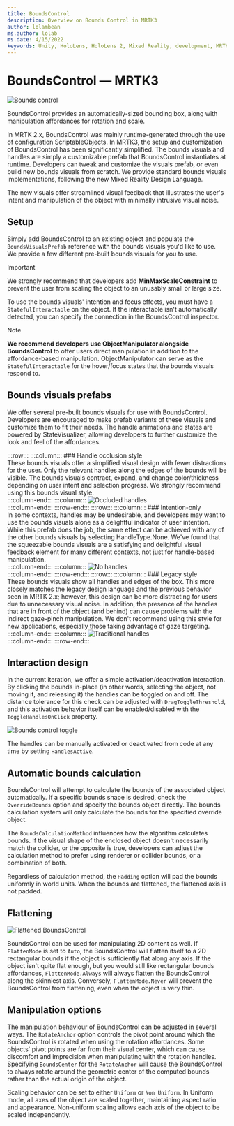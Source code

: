 ```yaml
---
title: BoundsControl
description: Overview on Bounds Control in MRTK3
author: lolambean
ms.author: lolab
ms.date: 4/15/2022
keywords: Unity, HoloLens, HoloLens 2, Mixed Reality, development, MRTK, MRTK3, Bounds Control, BoundsControl
---
```


# BoundsControl &#8212; MRTK3

![Bounds control](../../../mrtk3-overview/images/UXBuildingBlocks/MRTK_UX_v3_BoundsControl.png)

BoundsControl provides an automatically-sized bounding box, along with manipulation affordances for rotation and scale.

In MRTK 2.x, BoundsControl was mainly runtime-generated through the use of configuration ScriptableObjects. In MRTK3, the setup and customization of BoundsControl has been significantly simplified. The bounds visuals and handles are simply a customizable prefab that BoundsControl instantiates at runtime. Developers can tweak and customize the visuals prefab, or even build new bounds visuals from scratch. We provide standard bounds visuals implementations, following the new Mixed Reality Design Language.

The new visuals offer streamlined visual feedback that illustrates the user's intent and manipulation of the object with minimally intrusive visual noise.

## Setup

Simply add BoundsControl to an existing object and populate the `BoundsVisualsPrefab` reference with the bounds visuals you'd like to use. We provide a few different pre-built bounds visuals for you to use.

> [!IMPORTANT]
> We strongly recommend that developers add **MinMaxScaleConstraint** to prevent the user from scaling the object to an unusably small or large size.

To use the bounds visuals' intention and focus effects, you must have a `StatefulInteractable` on the object. If the interactable isn't automatically detected, you can specify the connection in the BoundsControl inspector.

> [!NOTE]
> **We recommend developers use ObjectManipulator alongside BoundsControl** to offer users direct manipulation in addition to the affordance-based manipulation. ObjectManipulator can serve as the `StatefulInteractable` for the hover/focus states that the bounds visuals respond to.

## Bounds visuals prefabs

We offer several pre-built bounds visuals for use with BoundsControl. Developers are encouraged to make prefab variants of these visuals and customize them to fit their needs. The handle animations and states are powered by StateVisualizer, allowing developers to further customize the look and feel of the affordances.

:::row:::
    :::column:::
        ### Handle occlusion style<br>
        These bounds visuals offer a simplified visual design with fewer distractions for the user. Only the relevant handles along the edges of the bounds will be visible. The bounds visuals contract, expand, and change color/thickness depending on user intent and selection progress. We strongly recommend using this bounds visual style.<br>
    :::column-end:::
        :::column:::
       ![Occluded handles](../../../mrtk3-overview/images/UXBuildingBlocks/BoundsControl/bc_occluded.png)<br>
    :::column-end:::
:::row-end:::
:::row:::
    :::column:::
        ### Intention-only<br>
        In some contexts, handles may be undesirable, and developers may want to use the bounds visuals alone as a delightful indicator of user intention. While this prefab does the job, the same effect can be achieved with any of the other bounds visuals by selecting HandleType.None. We've found that the squeezable bounds visuals are a satisfying and delightful visual feedback element for many different contexts, not just for handle-based manipulation.<br>
    :::column-end:::
        :::column:::
       ![No handles](../../../mrtk3-overview/images/UXBuildingBlocks/BoundsControl/bc_nohandles.png)<br>
    :::column-end:::
:::row-end:::
:::row:::
    :::column:::
        ### Legacy style<br>
        These bounds visuals show all handles and edges of the box. This more closely matches the legacy design language and the previous behavior seen in MRTK 2.x; however, this design can be more distracting for users due to unnecessary visual noise. In addition, the presence of the handles that are in front of the object (and behind) can cause problems with the indirect gaze-pinch manipulation. We don't recommend using this style for new applications, especially those taking advantage of gaze targeting.<br>
    :::column-end:::
        :::column:::
       ![Traditional handles](../../../mrtk3-overview/images/UXBuildingBlocks/BoundsControl/bc_legacy.png)<br>
    :::column-end:::
:::row-end:::

## Interaction design

In the current iteration, we offer a simple activation/deactivation interaction. By clicking the bounds in-place (in other words, selecting the object, not moving it, and releasing it) the handles can be toggled on and off. The distance tolerance for this check can be adjusted with `DragToggleThreshold`, and this activation behavior itself can be enabled/disabled with the `ToggleHandlesOnClick` property.

![Bounds control toggle](../../../mrtk3-overview/images/UXBuildingBlocks/BoundsControl/MRTK_BoundsControl_Toggle.png)

The handles can be manually activated or deactivated from code at any time by setting `HandlesActive`.

## Automatic bounds calculation

BoundsControl will attempt to calculate the bounds of the associated object automatically. If a specific bounds shape is desired, check the `OverrideBounds` option and specify the bounds object directly. The bounds calculation system will only calculate the bounds for the specified override object.

The `BoundsCalculationMethod` influences how the algorithm calculates bounds. If the visual shape of the enclosed object doesn't necessarily match the collider, or the opposite is true, developers can adjust the calculation method to prefer using renderer or collider bounds, or a combination of both.

Regardless of calculation method, the `Padding` option will pad the bounds uniformly in world units. When the bounds are flattened, the flattened axis is not padded.

## Flattening

![Flattened BoundsControl](../../../mrtk3-overview/images/UXBuildingBlocks/BoundsControl/bc_flat.png)

BoundsControl can be used for manipulating 2D content as well. If `FlattenMode` is set to `Auto`, the BoundsControl will flatten itself to a 2D rectangular bounds if the object is sufficiently flat along any axis. If the object isn't quite flat enough, but you would still like rectangular bounds affordances, `FlattenMode.Always` will always flatten the BoundsControl along the skinniest axis. Conversely, `FlattenMode.Never` will prevent the BoundsControl from flattening, even when the object is very thin.

## Manipulation options

The manipulation behaviour of BoundsControl can be adjusted in several ways. The `RotateAnchor` option controls the pivot point around which the BoundsControl is rotated when using the rotation affordances. Some objects' pivot points are far from their visual center, which can cause discomfort and imprecision when manipulating with the rotation handles. Specifying `BoundsCenter` for the `RotateAnchor` will cause the BoundsControl to always rotate around the geometric center of the computed bounds rather than the actual origin of the object.

Scaling behavior can be set to either `Uniform` or `Non Uniform`. In Uniform mode, all axes of the object are scaled together, maintaining aspect ratio and appearance. Non-uniform scaling allows each axis of the object to be scaled independently.
